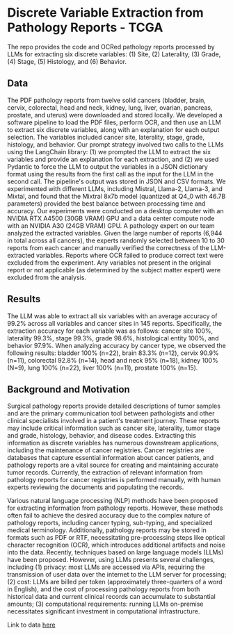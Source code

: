# Discrete Variable Extraction from Pathology Reports - TCGA
The repo provides the code and OCRed pathology reports processed by LLMs for extracting six discrete variables: (1) Site, (2) Laterality, (3) Grade, (4) Stage, (5) Histology, and (6) Behavior.

## Data
The PDF pathology reports from twelve solid cancers (bladder, brain, cervix, colorectal, head and neck, kidney, lung, liver, ovarian, pancreas, prostate, and uterus) were downloaded and stored locally. We developed a software pipeline to load the PDF files, perform OCR, and then use an LLM to extract six discrete variables, along with an explanation for each output selection. The variables included cancer site, laterality, stage, grade, histology, and behavior. Our prompt strategy involved two calls to the LLMs using the LangChain library: (1) we prompted the LLM to extract the six variables and provide an explanation for each extraction, and (2)  we used Pydantic to force the LLM to output the variables in a JSON dictionary format using the results from the first call as the input for the LLM in the second call. The pipeline's output was stored in JSON and CSV formats. We experimented with different LLMs, including Mistral, Llama-2, Llama-3, and Mixtal, and found that the Mixtral 8x7b model (quantized at Q4_0 with 46.7B parameters) provided the best balance between processing time and accuracy. Our experiments were conducted on a desktop computer with an NVIDIA RTX A4500 (30GB VRAM) GPU and a data center compute node with an NVIDIA A30 (24GB VRAM) GPU. A pathology expert on our team analyzed the extracted variables. Given the large number of reports (6,944 in total across all cancers), the experts randomly selected between 10 to 30 reports from each cancer and manually verified the correctness of the LLM-extracted variables. Reports where OCR failed to produce correct text were excluded from the experiment. Any variables not present in the original report or not applicable (as determined by the subject matter expert) were excluded from the analysis.

## Results 
The LLM was able to extract all six variables with an average accuracy of 99.2% across all variables and cancer sites in 145 reports. Specifically, the extraction accuracy for each variable was as follows: cancer site 100%, laterality 99.3%, stage 99.3%, grade 98.6%, histological entity 100%, and behavior 97.9%. When analyzing accuracy by cancer type, we observed the following results: bladder 100% (n=22), brain 83.3% (n=12), cervix 90.9% (n=11), colorectal 92.8% (n=14), head and neck 95% (n=18), kidney 100% (N=9), lung 100% (n=22), liver 100% (n=11), prostate 100% (n=15).

## Background and Motivation
Surgical pathology reports provide detailed descriptions of tumor samples and are the primary communication tool between pathologists and other clinical specialists involved in a patient's treatment journey. These reports may include critical information such as cancer site, laterality, tumor stage and grade, histology, behavior, and disease codes. Extracting this information as discrete variables has numerous downstream applications, including the maintenance of cancer registries. Cancer registries are databases that capture essential information about cancer patients, and pathology reports are a vital source for creating and maintaining accurate tumor records. Currently, the extraction of relevant information from pathology reports for cancer registries is performed manually, with human experts reviewing the documents and populating the records. 

Various natural language processing (NLP) methods have been proposed for extracting information from pathology reports. However, these methods often fail to achieve the desired accuracy due to the complex nature of pathology reports, including cancer typing, sub-typing, and specialized medical terminology. Additionally, pathology reports may be stored in formats such as PDF or RTF, necessitating pre-processing steps like optical character recognition (OCR), which introduces additional artifacts and noise into the data. Recently, techniques based on large language models (LLMs) have been proposed. However, using LLMs presents several challenges, including (1) privacy: most LLMs are accessed via APIs, requiring the transmission of user data over the internet to the LLM server for processing; (2) cost: LLMs are billed per token (approximately three-quarters of a word in English), and the cost of processing pathology reports from both historical data and current clinical records can accumulate to substantial amounts; (3) computational requirements: running LLMs on-premise necessitates significant investment in computational infrastructure.

Link to data [here](https://drive.google.com/drive/u/0/folders/13-XvhOri7MMR-hzgMitFDDwMZpxUPbd_)
